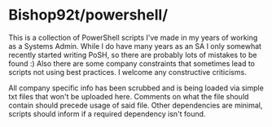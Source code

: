 # Bishop92t/powershell/

This is a collection of PowerShell scripts I've made in my years of working as a Systems Admin. While I do have many years as an SA I only somewhat recently started writing PoSH, so there are probably lots of mistakes to be found :)  Also there are some company constraints that sometimes lead to scripts not using best practices. I welcome any constructive criticisms.  
     
All company specific info has been scrubbed and is being loaded via simple txt files that won't be uploaded here. Comments on what the file should contain should precede usage of said file. Other dependencies are minimal, scripts should inform if a required dependency isn't found.
     
